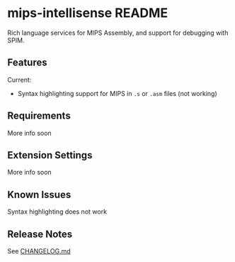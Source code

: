 # mips-intellisense README

Rich language services for MIPS Assembly, and support for debugging with SPIM.

## Features

Current:

- Syntax highlighting support for MIPS in `.s` or `.asm` files (not working)

## Requirements

More info soon

## Extension Settings

More info soon

## Known Issues

Syntax highlighting does not work

## Release Notes

See [CHANGELOG.md](CHANGELOG.md)
